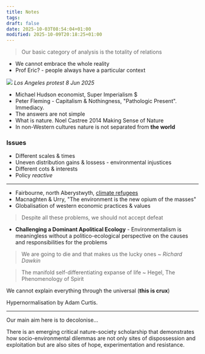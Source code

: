 ```yaml
---
title: Notes
tags:
draft: false
date: 2025-10-03T08:54:04+01:00
modified: 2025-10-09T20:18:25+01:00
---
```

> Our basic category of analysis is the totality of relations

- We cannot embrace the whole reality
- Prof Eric? - people always have a particular context
 
![](https://res.cloudinary.com/growdigital/image/upload/w_480/v1759699467/250608-barbara-davidson-usa-migration-protest-los-angeles.webp)
*Los Angeles protest 8 Jun 2025*

- Michael Hudson economist, Super Imperialism $
- Peter Fleming - Capitalism & Nothingness, "Pathologic Present". Immediacy.
- The answers are not simple
- What is nature. Noel Castree 2014 Making Sense of Nature
- In non-Western cultures nature is not separated from **the world**
### Issues
- Different scales & times
- Uneven distribution gains & lossess - environmental injustices
- Different cots & interests
- Policy *reactive*
---
- Fairbourne, north Aberystwyth, [climate refugees](https://www.walesonline.co.uk/news/wales-news/what-next-welsh-village-surrounded-32398917)
- Macnaghten & Urry, "The environment is the new opium of the masses"
- Globalisation of western economic practices & values

> Despite all these problems, we should not accept defeat

- **Challenging a Dominant Apolitical Ecology** - Environmentalism is meaningless without a politico-ecological perspective on the causes and responsibilities for the problems

> We are going to die and that makes us the lucky ones
*~ Richard Dawkin*

> The manifold self-differentiating expanse of life
~ Hegel, The Phenomenology of Spirit

We cannot explain everything through the universal (**this is crux**)

Hypernormalisation by Adam Curtis.

---

Our main aim here is to decolonise…

There is an emerging critical nature-society scholarship that demonstrates how socio-environmental dilemmas are not only sites of dispossession and exploitation but are also sites of hope, experimentation and resistance. 